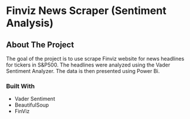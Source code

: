 # Finviz News Scraper (Sentiment Analysis)
 
<!-- ABOUT THE PROJECT -->
## About The Project
The goal of the project is to use scrape Finviz website for news headlines for tickers in S&P500. The headlines were analyzed using the Vader Sentiment Analyzer.
The data is then presented using Power Bi.

### Built With
* Vader Sentiment
* BeautifulSoup
* FinViz
